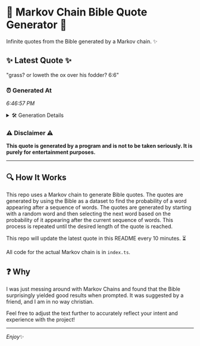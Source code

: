 # 📖 Markov Chain Bible Quote Generator 📖

Infinite quotes from the Bible generated by a Markov chain. ✨

## ✨ Latest Quote ✨
"grass? or loweth the ox over his fodder? 6:6"

### ⏰ Generated At
*6:46:57 PM*

<details>
    <summary>🛠️ Generation Details</summary>
    <p>
        <strong>🌱 Seed:</strong> grass?<br>
        <strong>🔄 Iterations:</strong> 8<br>
        <strong>📜 Context History:</strong><br>[ grass? ]: or<br>[ grass?, or ]: loweth<br>[ grass?, or, loweth ]: the<br>[ grass?, or, loweth, the ]: ox<br>[ grass?, or, loweth, the, ox ]: over<br>[ grass?, or, loweth, the, ox, over ]: his<br>[ or, loweth, the, ox, over, his ]: fodder?<br>[ loweth, the, ox, over, his, fodder? ]: 6:6<br>
    </p>
</details>

### ⚠️ Disclaimer ⚠️
**This quote is generated by a program and is not to be taken seriously. It is purely for entertainment purposes.**

---

## 🔍 How It Works

This repo uses a Markov chain to generate Bible quotes. The quotes are generated by using the Bible as a dataset to find the probability of a word appearing after a sequence of words. The quotes are generated by starting with a random word and then selecting the next word based on the probability of it appearing after the current sequence of words. This process is repeated until the desired length of the quote is reached.

This repo will update the latest quote in this README every 10 minutes. ⏳

All code for the actual Markov chain is in `index.ts`.

## ❓ Why

I was just messing around with Markov Chains and found that the Bible surprisingly yielded good results when prompted. 
It was suggested by a friend, and I am in no way christian.

Feel free to adjust the text further to accurately reflect your intent and experience with the project!

---

*Enjoy*✨
